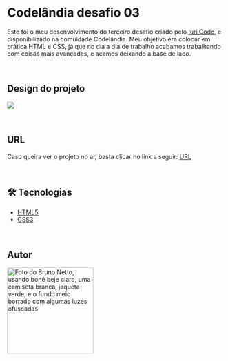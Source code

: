 # Codelândia desafio 03
Este foi o meu desenvolvimento do terceiro desafio criado pelo [Iuri Code](https://github.com/iuricode), e disponibilizado na comuidade Codelândia.
Meu objetivo era colocar em prática HTML e CSS, já que no dia a dia de trabalho acabamos trabalhando com coisas mais avançadas, e acamos deixando a base de lado.

</br>

## Design do projeto
![](https://github.com/nettobruno/codelandia-desafio-03/assets/38847034/999d3200-a8bb-4ab4-ae83-de20a1868241)

</br>

## URL

Caso queira ver o projeto no ar, basta clicar no link a seguir: [URL](https://codelandia-desafio-03-nettobruno.vercel.app/)

</br>

## 🛠 Tecnologias

- [HTML5](https://developer.mozilla.org/pt-BR/docs/Web/HTML)
- [CSS3](https://developer.mozilla.org/pt-BR/docs/Web/CSS)

</br>

## Autor

<a href="https://www.linkedin.com/in/bruno-netto-77434b187/">
  <img src="https://avatars.githubusercontent.com/u/38847034?v=4" width="200px" alt="Foto do Bruno Netto, usando boné beje claro, uma camiseta branca, jaqueta verde, e o fundo meio borrado com algumas luzes ofuscadas"/>
</a>

